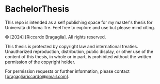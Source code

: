 # BachelorThesis

This repo is intended as a self publishing space for my master's thesis for Università di Roma Tre. Feel free to explore and use but please mind citing. 

© [2024] [Riccardo Bragaglia]. All rights reserved.

This thesis is protected by copyright law and international treaties. Unauthorized reproduction, distribution, public display, or other use of the content of this thesis, in whole or in part, is prohibited without the written permission of the copyright holder.

For permission requests or further information, please contact [bragagliariccardo@gmail.com].
